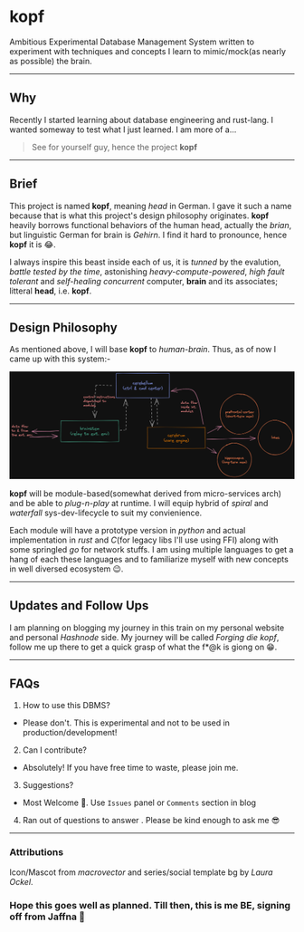 # kopf

Ambitious Experimental Database Management System written to experiment with
techniques and concepts I learn to mimic/mock(as nearly as possible) the brain.

---

## Why

Recently I started learning about database engineering and rust-lang. I wanted
someway to test what I just learned. I am more of a...

> See for yourself guy, hence the project **kopf**

---

## Brief

This project is named **kopf**, meaning *head* in German. I gave it such a name
because that is what this project's design philosophy originates. **kopf**
heavily borrows functional behaviors of the human head, actually the *brian*,
but linguistic German for brain is *Gehirn*. I find it hard to pronounce, hence
**kopf** it is 😂.

I always inspire this beast inside each of us, it is *tunned* by the evalution,
*battle tested by the time*, astonishing *heavy-compute-powered*, *high fault
tolerant* and *self-healing* *concurrent* computer, **brain** and its
associates; litteral **head**, i.e. **kopf**.

---

## Design Philosophy

As mentioned above, I will base **kopf** to *human-brain*. Thus, as of now I
came up with this system:-

![kopf_v1.0.0_rc_system_design](./images/kopf_v1.0.0_rc_system_design.png)

**kopf** will be module-based(somewhat derived from micro-services arch) and be
able to *plug-n-play* at runtime. I will equip hybrid of *spiral* and
*waterfall* sys-dev-lifecycle to suit my convienience.

Each module will have a prototype version in *python* and actual implementation
in *rust* and *C*(for legacy libs I'll use using FFI) along with some
springled *go* for network stuffs. I am using multiple languages to get a hang
of each these languages and to familiarize myself with new concepts in well
diversed ecosystem 😉.

--- 

## Updates and Follow Ups

I am planning on blogging my journey in this train on my personal website and
personal *Hashnode* side. My journey will be called *Forging die kopf*, follow
me up there to get a quick grasp of what the f*@k is giong on 😁.

---

## FAQs

1. How to use this DBMS?
  - Please don't. This is experimental and not to be used in
    production/development!

2. Can I contribute?
  - Absolutely! If you have free time to waste, please join me.

3. Suggestions?
  - Most Welcome 🙏. Use `Issues` panel or `Comments` section in blog
  
4. Ran out of questions to answer . Please be kind enough to ask me 😎

---

### Attributions

Icon/Mascot from *macrovector* and series/social template bg by *Laura Ockel*.

### Hope this goes well as planned. Till then, this is me BE, signing off from Jaffna 👋
